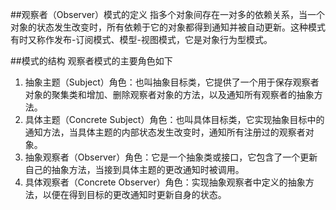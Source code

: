 ##观察者（Observer）模式的定义
指多个对象间存在一对多的依赖关系，当一个对象的状态发生改变时，所有依赖于它的对象都得到通知并被自动更新。这种模式有时又称作发布-订阅模式、模型-视图模式，它是对象行为型模式。

##模式的结构
观察者模式的主要角色如下
1. 抽象主题（Subject）角色：也叫抽象目标类，它提供了一个用于保存观察者对象的聚集类和增加、删除观察者对象的方法，以及通知所有观察者的抽象方法。 
2. 具体主题（Concrete Subject）角色：也叫具体目标类，它实现抽象目标中的通知方法，当具体主题的内部状态发生改变时，通知所有注册过的观察者对象。
3. 抽象观察者（Observer）角色：它是一个抽象类或接口，它包含了一个更新自己的抽象方法，当接到具体主题的更改通知时被调用。
4. 具体观察者（Concrete Observer）角色：实现抽象观察者中定义的抽象方法，以便在得到目标的更改通知时更新自身的状态。
